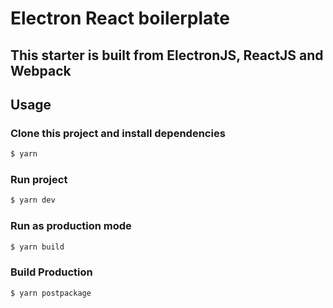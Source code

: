 # Electron React boilerplate

## This starter is built from ElectronJS, ReactJS and Webpack


## Usage
### Clone this project and install dependencies

```bash
$ yarn 
```

### Run project

```bash
$ yarn dev
```

### Run as production mode

```bash
$ yarn build
```

### Build Production

```bash
$ yarn postpackage
```